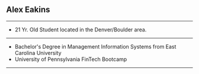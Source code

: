## Alex Eakins

---

- 21 Yr. Old Student located in the Denver/Boulder area.

---

 - Bachelor's Degree in Management Information Systems from East Carolina University
 - University of Pennsylvania FinTech Bootcamp

---

